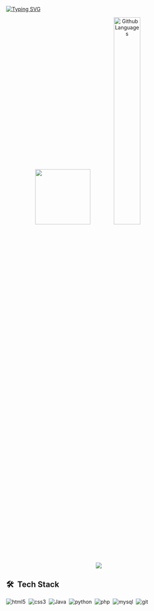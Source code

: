 
[![Typing SVG](https://readme-typing-svg.herokuapp.com?color=63abe0&lines=young+programmer+,+welcome)](https://git.io/typing-svg)



<div align="center">
        <img height="150em" src="https://github-readme-stats.vercel.app/api?username=leorosa123&show_icons=true&theme=dark&hide_border=true&layout=compact&include_all_commits=true&count_private=true,contribs" />
        <img width="38%" src="https://github-readme-stats.vercel.app/api/top-langs?username=leorosa123&theme=dark&hide_border=true&layout=compact&langs_count=7" alt="Github Languages" />
      <br>
    <img src="https://github-readme-streak-stats.herokuapp.com?user=leorosa123&theme=midnight-purple&hide_border=true&background=151515">
</div>


## 🛠 &nbsp;Tech Stack

![html5](https://img.shields.io/badge/-html5-05122A?style=flat&logo=html5)&nbsp;
![css3](https://img.shields.io/badge/-css3-05122A?style=flat&logo=css3)&nbsp;
![Java](https://img.shields.io/badge/-Java-05122A?style=flat&logo=java)&nbsp;
![python](https://img.shields.io/badge/-python-05122A?style=flat&logo=python)&nbsp;
![php](https://img.shields.io/badge/-php-05122A?style=flat&logo=php)&nbsp;
![mysql](https://img.shields.io/badge/-mysql-05122A?style=flat&logo=mysql)&nbsp;
![git](https://img.shields.io/badge/-git-05122A?style=flat&logo=git)&nbsp;
<br><br>






